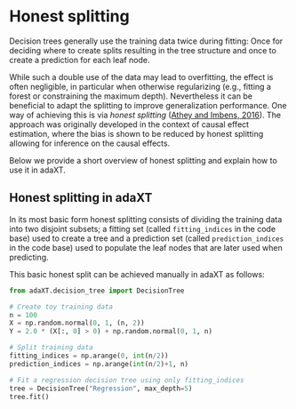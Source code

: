 # Honest splitting

Decision trees generally use the training data twice during fitting: Once for
deciding where to create splits resulting in the tree structure and once to
create a prediction for each leaf node.

While such a double use of the data may lead to overfitting, the effect is often
negligible, in particular when otherwise regularizing (e.g., fitting a forest or
constraining the maximum depth). Nevertheless it can be beneficial to adapt the
splitting to improve generalization performance. One way of achieving this is
via _honest splitting_
([Athey and Imbens, 2016](https://doi.org/10.1073/pnas.1510489113)). The
approach was originally developed in the context of causal effect estimation,
where the bias is shown to be reduced by honest splitting allowing for inference
on the causal effects.

Below we provide a short overview of honest splitting and explain how to use
it in adaXT.

## Honest splitting in adaXT
In its most basic form honest splitting consists of dividing the training data into two disjoint subsets; a fitting set (called ```fitting_indices``` in the code base) used to create a tree and a prediction set (called ```prediction_indices``` in the code base) used to populate the leaf nodes that are later used when predicting.

This basic honest split can be achieved manually in adaXT as follows:
```python
from adaXT.decision_tree import DecisionTree

# Create toy training data
n = 100
X = np.random.normal(0, 1, (n, 2))
Y = 2.0 * (X[:, 0] > 0) + np.random.normal(0, 1, n)

# Split training data
fitting_indices = np.arange(0, int(n/2))
prediction_indices = np.arange(int(n/2)+1, n)

# Fit a regression decision tree using only fitting_indices
tree = DecisionTree("Regression", max_depth=5)
tree.fit()


```
